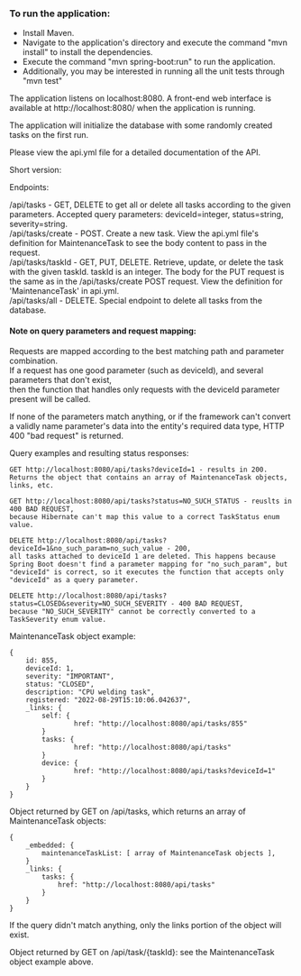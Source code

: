 ### To run the application: 
* Install Maven.
* Navigate to the application's directory and execute the command "mvn install" to install the dependencies.
* Execute the command "mvn spring-boot:run" to run the application.
* Additionally, you may be interested in running all the unit tests through "mvn test"

The application listens on localhost:8080. A front-end web interface is available at http://localhost:8080/ when the application is running.  

The application will initialize the database with some randomly created tasks on the first run.  

Please view the api.yml file for a detailed documentation of the API.

Short version:

Endpoints:

/api/tasks - GET, DELETE to get all or delete all tasks according to the given parameters. Accepted query parameters: deviceId=integer, status=string, severity=string.   
/api/tasks/create - POST. Create a new task. View the api.yml file's definition for MaintenanceTask to see the body content to pass in the request.  
/api/tasks/taskId - GET, PUT, DELETE. Retrieve, update, or delete the task with the given taskId. taskId is an integer. The body for the PUT request is the same as in the /api/tasks/create POST request. View the definition for 'MaintenanceTask' in api.yml.  
/api/tasks/all - DELETE. Special endpoint to delete all tasks from the database.

#### Note on query parameters and request mapping:
Requests are mapped according to the best matching path and parameter combination.  
If a request has one good parameter (such as deviceId), and several parameters that don't exist,  
then the function that handles only requests with the deviceId parameter present will be called.  

If none of the parameters match anything, or if the framework can't convert a validly name parameter's data into the entity's required data type, HTTP 400 "bad request" is returned.

Query examples and resulting status responses:
```
GET http://localhost:8080/api/tasks?deviceId=1 - results in 200.
Returns the object that contains an array of MaintenanceTask objects, links, etc.

GET http://localhost:8080/api/tasks?status=NO_SUCH_STATUS - reuslts in 400 BAD REQUEST,
because Hibernate can't map this value to a correct TaskStatus enum value.

DELETE http://localhost:8080/api/tasks?deviceId=1&no_such_param=no_such_value - 200, 
all tasks attached to deviceId 1 are deleted. This happens because Spring Boot doesn't find a parameter mapping for "no_such_param", but "deviceId" is correct, so it executes the function that accepts only "deviceId" as a query parameter.

DELETE http://localhost:8080/api/tasks?status=CLOSED&severity=NO_SUCH_SEVERITY - 400 BAD REQUEST,
because "NO_SUCH_SEVERITY" cannot be correctly converted to a TaskSeverity enum value.
```

MaintenanceTask object example:
```
{
    id: 855,
    deviceId: 1,
    severity: "IMPORTANT",
    status: "CLOSED",
    description: "CPU welding task",
    registered: "2022-08-29T15:10:06.042637",
    _links: {
        self: {
                href: "http://localhost:8080/api/tasks/855"
        }
        tasks: {
                href: "http://localhost:8080/api/tasks"
        }
        device: {
                href: "http://localhost:8080/api/tasks?deviceId=1"
        }
    }
}
```
Object returned by GET on /api/tasks, which returns an array of MaintenanceTask objects:
```
{
    _embedded: {
        maintenanceTaskList: [ array of MaintenanceTask objects ],
    }
    _links: {
        tasks: {
            href: "http://localhost:8080/api/tasks"
        }
    }
}
```
If the query didn't match anything, only the links portion of the object will exist.  

Object returned by GET on /api/task/{taskId}: see the MaintenanceTask object example above.
